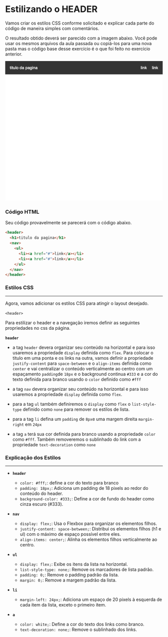 # Estilizando o HEADER

Vamos criar os estilos CSS conforme solicitado e explicar cada parte do código de maneira simples com comentários.

O resultado obtido deverá ser parecido com a imagem abaixo. Você pode usar os mesmos arquivos da aula passada ou copiá-los para uma nova pasta mas o código base desse exercício é o que foi feito no exercício anterior.

![resultado](assets/resultado-header.png)

### Código HTML

Seu código provavelmente se parecerá com o código abaixo.

```html
<header>
  <h1>titulo da pagina</h1>
  <nav>
    <ul>
      <li><a href="#">link</a></li>
      <li><a href="#">link</a></li>
    </ul>
  </nav>
</header>
```

### Estilos CSS

---

Agora, vamos adicionar os estilos CSS para atingir o layout desejado.

`<header>`

Para estilizar o header e a navegação iremos definir as seguintes propriedades no css da página.


**`header`**

- a tag `header` devera organizar seu conteúdo na horizontal e para isso usaremos a propriedade `display` definida como `flex`. Para colocar o titulo em uma ponta e os links na outra, vamos definir a propriedade `justify-content` para `space-between` e o `align-items` definida como `center` e vai centralizar o conteúdo verticalmente ao centro com um espaçamento `padding`de `18px` e o background continua `#333` e a cor do texto definida para branco usando o `color` definido como `#fff`

- a tag `nav` devera organizar seu conteúdo na horizontal e para isso usaremos a propriedade `display` definida como `flex`.

- para a tag `ul` também definiremos o `display` como `flex` o `list-style-type` definido como `none` para remover os estilos de lista.

- para a tag `li` defina um `padding` de `8px`e uma margem direita `margin-right` em `24px`

- a tag `a` terá sua cor definida para branco usando a propriedade `color` como `#fff`. Também removeremos o sublinhado do link com a propriedade `text-decoration` como `none`

### Explicação dos Estilos

---

- **`header`**

  - `color: #fff;`: define a cor do texto para branco
  - `padding: 18px;`: Adiciona um padding de 18 pixels ao redor do conteúdo do header.
  - `background-color: #333;`: Define a cor de fundo do header como cinza escuro (#333).

- **`nav`**

  - `display: flex;`: Usa o Flexbox para organizar os elementos filhos.
  - `justify-content: space-between;`: Distribui os elementos filhos (h1 e ul) com o máximo de espaço possível entre eles.
  - `align-items: center;`: Alinha os elementos filhos verticalmente ao centro.

- **`ul`**

  - `display: flex;`: Exibe os itens da lista na horizontal.
  - `list-style-type: none;`: Remove os marcadores de lista padrão.
  - `padding: 0;`: Remove o padding padrão da lista.
  - `margin: 0;`: Remove a margem padrão da lista.

- **`li`**

  - `margin-left: 24px;`: Adiciona um espaço de 20 pixels à esquerda de cada item da lista, exceto o primeiro item.

- **`a`**
  - `color: white;`: Define a cor do texto dos links como branco.
  - `text-decoration: none;`: Remove o sublinhado dos links.
